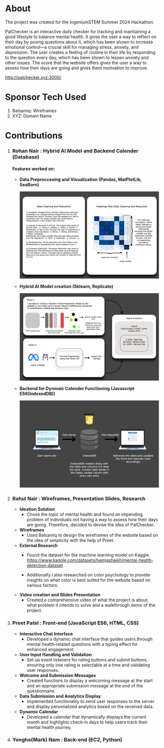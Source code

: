 # About 
The project was created for the IngeniumSTEM Summer 2024 Hackathon.

PalChecker is an interactive daily checker for tracking and maintaining a good lifestyle to balance mental health. It gives the user a way to reflect on their day by posing questions about it, which has been shown to increase emotional control—a crucial skill for managing stress, anxiety, and depression. The user creates a feeling of routine in their life by responding to the question every day, which has been shown to lessen anxiety and other issues. The score that the website offers gives the user a way to assess how their days are going and gives them motivation to improve. 


http://palchecker.xyz:3000/

# Sponsor Tech Used

  1) Balsamiq: Wireframes
  2) XYZ: Domain Name 

# Contributions
  
  1) ### Rohan Nair  :  Hybrid AI Model and Backend Calender (Database)

     #### Features worked on:
      - **Data Preproccesing and Visualization (Pandas, MatPlotLib, SeaBorn)**

        ![Part1: Steps taken to create Hybrid AI  Model](MLModel/Untitled.png?raw=true "Part1: Steps taken to create Hybrid AI  Model")

      - **Hybrid AI Model creation (Sklearn, Replicate)**

        ![Part2: Steps taken to create Hybrid AI  Model](MLModel/ReadMePt2.jpg?raw=true "Part2: Steps taken to create Hybrid AI  Model")

      - **Backend for Dynmaic Calender Functioning (Javascript ES6(IndexedDB))**
    
         ![Part1 Calender Backend Functioning](MLModel/ReadmePt3.png?raw=true "Part1 Calender Backend Functioning")
  
  2) ### Rahul Nair  :  Wireframes, Presentation Slides, Research
        - **Ideation Solution**
          - Chose the topic of mental health and found an impending problem of individuals not having a way to assess how their days are going. Therefore, decided to devise the idea of PalChecker.
        - **Wireframes**
          - Used Balsamiq to design the wireframes of the website based on the idea of simplicity with the help of Preet.
        - **External Research**
          - Found the dataset for the machine learning model on Kaggle.  
            https://www.kaggle.com/datasets/hamjashaikh/mental-health-detection-dataset

          - Additionally I also researched on color psychology to provide insights on what color is best suited for the website based on various factors.
        - **Video creation and Slides Presentation**
          - Created a comprehensive video of what the project is about, what problem it intends to solve and a walkthrough demo of the project.
            
  4) ### Preet Patel  :  Front-end (JavaScript ES6, HTML, CSS)
        - **Interactive Chat Interface**
          - Developed a dynamic chat interface that guides users through mental health-related questions with a typing effect for enhanced engagement.
        - **User Input Handling and Validation**
          - Set up event listeners for rating buttons and submit buttons, ensuring only one rating is selectable 
            at a time and validating user responses.
        - **Welcome and Submission Messages**
          - Created functions to display a welcoming message at the start and an appropriate submission message at the
            end of the questionnaire.
        - **Data Submission and Analytics Display**
          - Implemented functionality to send user responses to the server and display personalized analytics 
            based on the received data.
        - **Dynamic Calendar**
          - Developed a calendar that dynamically displays the current month and highlights check-in days to help users track 
            their mental health journey.
  5) ### Yongho(Mark) Nam : Back-end (EC2, Python)
